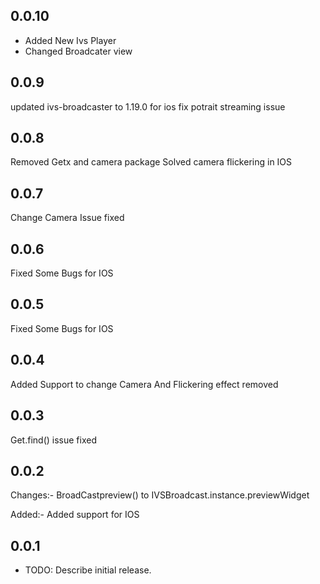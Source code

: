 ## 0.0.10
  * Added New Ivs Player
  * Changed Broadcater view
  

## 0.0.9
updated ivs-broadcaster to 1.19.0 for ios
fix potrait streaming issue

## 0.0.8
Removed Getx and camera package Solved camera flickering in IOS

## 0.0.7
Change Camera Issue fixed

## 0.0.6
Fixed Some Bugs for IOS

## 0.0.5
Fixed Some Bugs for IOS

## 0.0.4
Added Support to change Camera
And Flickering effect removed

## 0.0.3
Get.find() issue fixed

## 0.0.2

Changes:- 
  BroadCastpreview() to IVSBroadcast.instance.previewWidget

Added:-
  Added support for IOS

## 0.0.1

* TODO: Describe initial release.
